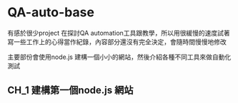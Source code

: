 # QA-auto-base

有感於很少project 在探討QA automation工具跟教學，所以用很緩慢的速度試著寫一些工作上的心得當作紀錄，內容部分還沒有完全決定，會隨時間慢慢地修改

主要部份會使用node.js 建構一個小小的網站，然後介紹各種不同工具來做自動化測試

## CH_1 建構第一個node.js 網站

